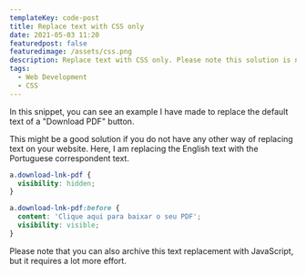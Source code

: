 ```yaml
---
templateKey: code-post
title: Replace text with CSS only
date: 2021-05-03 11:20
featuredpost: false
featuredimage: /assets/css.png
description: Replace text with CSS only. Please note this solution is not ideal if you are making an extremely accessible website. Is merely visual.
tags:
  - Web Development
  - CSS
---
```


In this snippet, you can see an example I have made to replace the default text of a "Download PDF" button.

This might be a good solution if you do not have any other way of replacing text on your website. Here, I am replacing the English text with the Portuguese correspondent text.

```css
a.download-lnk-pdf {
  visibility: hidden;
}

a.download-lnk-pdf:before {
  content: 'Clique aqui para baixar o seu PDF';
  visibility: visible;
}
```

Please note that you can also archive this text replacement with JavaScript, but it requires a lot more effort.
